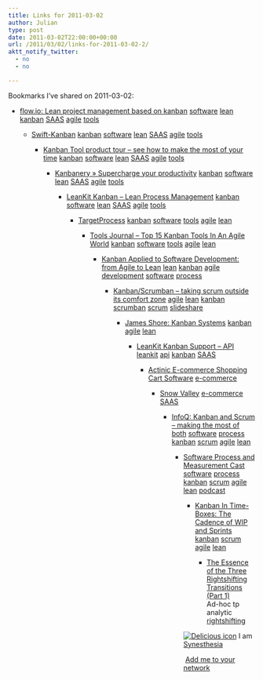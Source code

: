 ```yaml
---
title: Links for 2011-03-02
author: Julian
type: post
date: 2011-03-02T22:00:00+00:00
url: /2011/03/02/links-for-2011-03-02-2/
aktt_notify_twitter:
  - no
  - no

---
```

Bookmarks I&#8217;ve shared on 2011-03-02:

  * [flow.io: Lean project management based on kanban][1] 
    [software][2] [lean][3] [kanban][4] [SAAS][5] [agile][6] [tools][7] </li> 
    
      * [Swift-Kanban][8] 
        [kanban][4] [software][2] [lean][3] [SAAS][5] [agile][6] [tools][7] </li> 
        
          * [Kanban Tool product tour &ndash; see how to make the most of your time][9] 
            [kanban][4] [software][2] [lean][3] [SAAS][5] [agile][6] [tools][7] </li> 
            
              * [Kanbanery &raquo; Supercharge your productivity][10] 
                [kanban][4] [software][2] [lean][3] [SAAS][5] [agile][6] [tools][7] </li> 
                
                  * [LeanKit Kanban &#8211; Lean Process Management][11] 
                    [kanban][4] [software][2] [lean][3] [SAAS][5] [agile][6] [tools][7] </li> 
                    
                      * [TargetProcess][12] 
                        [kanban][4] [software][2] [tools][7] [agile][6] [lean][3] </li> 
                        
                          * [Tools Journal &#8211; Top 15 Kanban Tools In An Agile World][13] 
                            [kanban][4] [software][2] [tools][7] [agile][6] [lean][3] </li> 
                            
                              * [Kanban Applied to Software Development: from Agile to Lean][14] 
                                [lean][3] [kanban][4] [agile][6] [development][15] [software][2] [process][16] </li> 
                                
                                  * [Kanban/Scrumban &#8211; taking scrum outside its comfort zone][17] 
                                    [agile][6] [lean][3] [kanban][4] [scrumban][18] [scrum][19] [slideshare][20] </li> 
                                    
                                      * [James Shore: Kanban Systems][21] 
                                        [kanban][4] [agile][6] [lean][3] </li> 
                                        
                                          * [LeanKit Kanban Support &ndash; API][22] 
                                            [leankit][23] [api][24] [kanban][4] [SAAS][5] </li> 
                                            
                                              * [Actinic E-commerce Shopping Cart Software][25] 
                                                [e-commerce][26] </li> 
                                                
                                                  * [Snow Valley][27] 
                                                    [e-commerce][26] [SAAS][5] </li> 
                                                    
                                                      * [InfoQ: Kanban and Scrum &#8211; making the most of both][28] 
                                                        [software][2] [process][16] [kanban][4] [scrum][19] [agile][6] [lean][3] </li> 
                                                        
                                                          * [Software Process and Measurement Cast][29] 
                                                            [software][2] [process][16] [kanban][4] [scrum][19] [agile][6] [lean][3] [podcast][30] </li> 
                                                            
                                                              * [Kanban In Time-Boxes: The Cadence of WIP and Sprints][31] 
                                                                [kanban][4] [scrum][19] [agile][6] [lean][3] </li> 
                                                                
                                                                  * [The Essence of the Three Rightshifting Transitions (Part 1)][32]  
                                                                    Ad-hoc tp analytic  
                                                                    [rightshifting][33] </ul> 
                                                                
                                                                <p class="deliciouslink">
                                                                  <a href="http://del.icio.us/synesthesia" title="See all my bookmarks on del.icio.us"><img src="https://www.synesthesia.co.uk/images/deliciousicon.jpg" alt="Delicious icon" /></a>&nbsp;I am <a href="http://del.icio.us/synesthesia" title="See all my bookmarks on del.icio.us">Synesthesia</a>
                                                                </p>
                                                                
                                                                <p class="deliciouslink">
                                                                  <a href="http://del.icio.us/network?add=synesthesia" title="Add me to your del.icio.us network"><img src="https://www.synesthesia.co.uk/images/add.gif" alt="" /></a>&nbsp;<a href="http://del.icio.us/network?add=synesthesia" title="Add me to your del.icio.us network">Add me to your network</a>
                                                                </p>

 [1]: http://flow.io/
 [2]: http://www.delicious.com/synesthesia/software
 [3]: http://www.delicious.com/synesthesia/lean
 [4]: http://www.delicious.com/synesthesia/kanban
 [5]: http://www.delicious.com/synesthesia/SAAS
 [6]: http://www.delicious.com/synesthesia/agile
 [7]: http://www.delicious.com/synesthesia/tools
 [8]: http://www.digite.com/swift/swift-kanban.html
 [9]: http://kanbantool.com/product
 [10]: http://kanbanery.com/
 [11]: http://leankitkanban.com/Home
 [12]: http://www.targetprocess.com/Product.aspx
 [13]: http://www.toolsjournal.com/tools-world/item/142-kanban-tools
 [14]: http://www.infoq.com/articles/hiranabe-lean-agile-kanban
 [15]: http://www.delicious.com/synesthesia/development
 [16]: http://www.delicious.com/synesthesia/process
 [17]: http://www.slideshare.net/yyeret/scrumban-taking-scrum-outside-its-comfort-zone
 [18]: http://www.delicious.com/synesthesia/scrumban
 [19]: http://www.delicious.com/synesthesia/scrum
 [20]: http://www.delicious.com/synesthesia/slideshare
 [21]: http://jamesshore.com/Blog/Kanban-Systems.html
 [22]: http://support.leankitkanban.com/api
 [23]: http://www.delicious.com/synesthesia/leankit
 [24]: http://www.delicious.com/synesthesia/api
 [25]: http://www.actinic.co.uk/
 [26]: http://www.delicious.com/synesthesia/e-commerce
 [27]: http://www.snowvalley.com/what-we-do
 [28]: http://www.infoq.com/minibooks/kanban-scrum-minibook
 [29]: http://www.spamcast.libsyn.com/
 [30]: http://www.delicious.com/synesthesia/podcast
 [31]: http://www.lostechies.com/blogs/derickbailey/archive/2009/08/14/kanban-in-time-boxes-the-cadence-of-wip-and-sprints.aspx
 [32]: http://flowchainsensei.amplify.com/2011/03/02/the-essence-of-the-three-rightshifting-transitions-part-1
 [33]: http://www.delicious.com/synesthesia/rightshifting